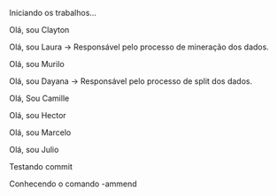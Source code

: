 Iniciando os trabalhos...

Olá, sou Clayton

Olá, sou Laura -> Responsável pelo processo de mineração dos dados.

Olá, sou Murilo

Olá, sou Dayana -> Responsável pelo processo de split dos dados.

Olá, Sou Camille

Olá, sou Hector

Olá, sou Marcelo

Olá, sou Julio

Testando commit

Conhecendo o comando -ammend
